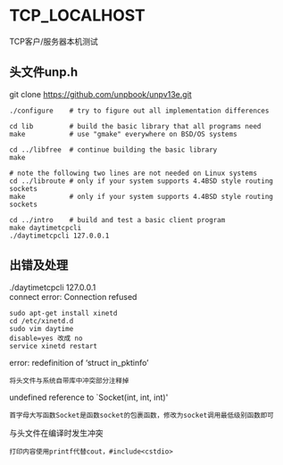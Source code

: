 # TCP_LOCALHOST
TCP客户/服务器本机测试

头文件unp.h 
---
git clone https://github.com/unpbook/unpv13e.git
    
    ./configure    # try to figure out all implementation differences

    cd lib         # build the basic library that all programs need
    make           # use "gmake" everywhere on BSD/OS systems

    cd ../libfree  # continue building the basic library
    make

    # note the following two lines are not needed on Linux systems
    cd ../libroute # only if your system supports 4.4BSD style routing sockets
    make           # only if your system supports 4.4BSD style routing sockets

    cd ../intro    # build and test a basic client program
    make daytimetcpcli
    ./daytimetcpcli 127.0.0.1


出错及处理
---

./daytimetcpcli 127.0.0.1  
connect error: Connection refused   
  
	sudo apt-get install xinetd  
	cd /etc/xinetd.d  
	sudo vim daytime  
	disable=yes 改成 no  
	service xinetd restart

error: redefinition of ‘struct in_pktinfo’  
	  
	将头文件与系统自带库中冲突部分注释掉
	
	
undefined reference to `Socket(int, int, int)'  
   
	首字母大写函数Socket是函数socket的包裹函数，修改为socket调用最低级别函数即可
	
<iostream>与头文件在编译时发生冲突  
  
	打印内容使用printf代替cout，#include<cstdio>

